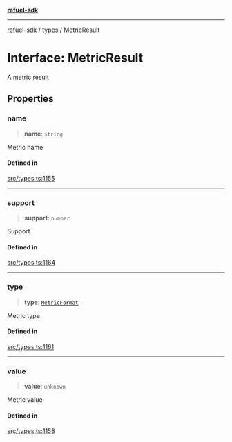 [**refuel-sdk**](../../README.md)

***

[refuel-sdk](../../modules.md) / [types](../README.md) / MetricResult

# Interface: MetricResult

A metric result

## Properties

### name

> **name**: `string`

Metric name

#### Defined in

[src/types.ts:1155](https://github.com/refuel-ai/refuel-sdk/blob/d0bf0a37e69cf6e99e0c214ac03b050c5c5d48a2/src/types.ts#L1155)

***

### support

> **support**: `number`

Support

#### Defined in

[src/types.ts:1164](https://github.com/refuel-ai/refuel-sdk/blob/d0bf0a37e69cf6e99e0c214ac03b050c5c5d48a2/src/types.ts#L1164)

***

### type

> **type**: [`MetricFormat`](../enumerations/MetricFormat.md)

Metric type

#### Defined in

[src/types.ts:1161](https://github.com/refuel-ai/refuel-sdk/blob/d0bf0a37e69cf6e99e0c214ac03b050c5c5d48a2/src/types.ts#L1161)

***

### value

> **value**: `unknown`

Metric value

#### Defined in

[src/types.ts:1158](https://github.com/refuel-ai/refuel-sdk/blob/d0bf0a37e69cf6e99e0c214ac03b050c5c5d48a2/src/types.ts#L1158)
